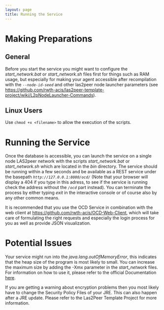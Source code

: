 ```yaml
---
layout: page
title: Running the Service
---
```


# Making Preparations
## General
Before you start the service you might want to configure the _start_network.bat_ or _start_network.sh_ files first for things such as RAM usage, but especially for making your agent accessible after recompilation with the _`--node-id-seed`_ and other las2peer node launcher parameters (see https://github.com/rwth-acis/las2peer-template-project/wiki/L2pNodeLauncher-Commands).

## Linux Users
Use `chmod +x <filename>` to allow the execution of the scripts.

# Running the Service
Once the database is accessible, you can launch the service on a single node LAS2peer network with the scripts _start_network.bat_ or _start_network.sh_ which are located in the _bin_ directory. The service should be running within a few seconds and be available as a REST service under the basepath _`http://127.0.0.1:8080/ocd/`_ (Note that your browser will display a 404 if you type in this adress, to see if the service is running check the address without the _`/ocd`_ part instead). You can terminate the process by either typing _exit_ in the interactive console or of course also by any other common means.

It is recommended that you use the OCD Service in combination with the web client at https://github.com/rwth-acis/OCD-Web-Client, which will take care of formulating the right requests and especially the login process for you as well as provide JSON visualization.


# Potential Issues
Your service might run into the _java.lang.outOfMemoryError_, this indicates that the heap size of the program is most likely to small. You can increase the maximum size by adding the -Xmx<SIZE> parameter in the _start_network_ files. For information on how to use it, please refer to the official Documentation [here](https://docs.oracle.com/cd/E13150_01/jrockit_jvm/jrockit/jrdocs/refman/optionX.html).

If you are getting a warning about encryption problems then you most likely have to change the Security Policy Files of your JRE. This can also happen after a JRE update. Please refer to the Las2Peer Template Project for more information.